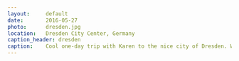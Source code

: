 ```yaml
---
layout: 	default
date: 		2016-05-27
photo: 		dresden.jpg
location: 	Dresden City Center, Germany
caption_header: dresden
caption: 	Cool one-day trip with Karen to the nice city of Dresden. We arrived in the morning, she left in the afternoon back to Berlin. I stayed for an ACDC concert!
---
```

